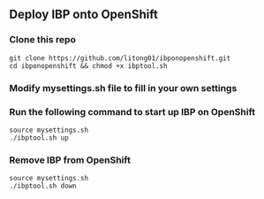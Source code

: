 ## Deploy IBP onto OpenShift

### Clone this repo

```
git clone https://github.com/litong01/ibponopenshift.git
cd ibponopenshift && chmod +x ibptool.sh 
```

### Modify mysettings.sh file to fill in your own settings

### Run the following command to start up IBP on OpenShift

```
source mysettings.sh
./ibptool.sh up
```

### Remove IBP from OpenShift
```
source mysettings.sh
./ibptool.sh down
```
